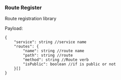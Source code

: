 ### Route Register

Route registration library

Payload:
```
{
    "service": string //service name
    "routes": {
        "name": string //route name
        "path": string //route
        "method": string //Route verb
        "isPublic": boolean //if is public or not
    }[]
}
```